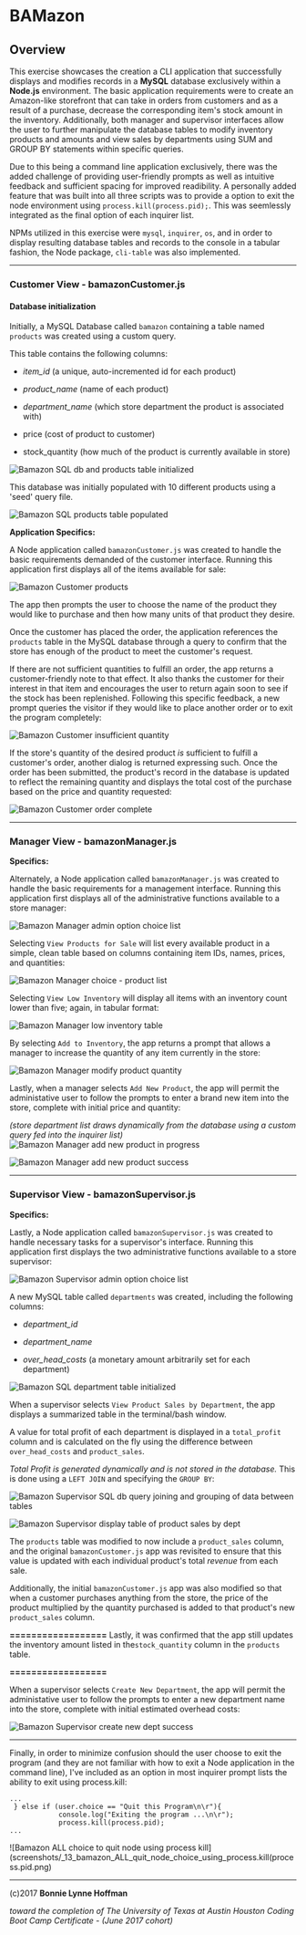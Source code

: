 # BAMazon

## Overview

This exercise showcases the creation a CLI application that successfully displays and modifies records in a **MySQL** database exclusively within a **Node.js** environment. The basic application requirements were to create an Amazon-like storefront that can take in orders from customers and as a result of a purchase, decrease the corresponding item's stock amount in the inventory. Additionally, both manager and supervisor interfaces allow the user to further manipulate the database tables to modify inventory products and amounts and view sales by departments using SUM and GROUP BY statements within specific queries.

Due to this being a command line application exclusively, there was the added challenge of providing user-friendly prompts as well as intuitive feedback and sufficient spacing for improved readibility. A personally added feature that was built into all three scripts was to provide a option to exit the node environment using `process.kill(process.pid);`. This was seemlessly integrated as the final option of each inquirer list.

NPMs utilized in this exercise were `mysql`, `inquirer`, `os`, and in order to display resulting database tables and records to the console in a tabular fashion, the Node package, `cli-table` was also implemented. 

- - - 

### Customer View - bamazonCustomer.js

#### Database initialization

Initially, a MySQL Database called `bamazon` containing a table named `products` was created using a custom query. 

This table contains the following columns:

   * _item_id_ (a unique, auto-incremented id for each product)

   * _product_name_ (name of each product)

   * _department_name_ (which store department the product is associated with)

   * price (cost of product to customer)

   * stock_quantity (how much of the product is currently available in store)

![Bamazon SQL db and products table initialized](screenshots/01_bamazon_sql_setup_db_products.png)

This database was initially populated with 10 different products using a 'seed' query file.

![Bamazon SQL products table populated](screenshots/03_bamazon_sql_seed_products.png)

**Application Specifics:**

A Node application called `bamazonCustomer.js` was created to handle the basic requirements demanded of the customer interface. Running this application first displays all of the items available for sale:

![Bamazon Customer products](screenshots/_01_bamazon_CUSTOMER_product_table_inquirer_purchase_choices.png) 



The app then prompts the user to choose the name of the product they would like to purchase and then how many units of that product they desire.


Once the customer has placed the order, the application references the `products` table in the MySQL database through a query to confirm that the store has enough of the product to meet the customer's request.

If there are not sufficient quantities to fulfill an order, the app returns a customer-friendly note to that effect. It also thanks the customer for their interest in that item and encourages the user to return again soon to see if the stock has been replenished. Following this specific feedback, a new prompt queries the visitor if they would like to place another order or to exit the program completely:


![Bamazon Customer insufficient quantity](screenshots/_02_bamazon_CUSTOMER_product_quantity_insufficient_quantity.png)


If the store's quantity of the desired product *is* sufficient to fulfill a customer's order, another dialog is returned expressing such. Once the order has been submitted, the product's record in the database is updated to reflect the remaining quantity and displays the total cost of the purchase based on the price and quantity requested:


![Bamazon Customer order complete](screenshots/_03_bamazon_CUSTOMER_product_quantity_purchase_total_thank_you.png)


- - - 

### Manager View - bamazonManager.js


**Specifics:**

Alternately, a Node application called `bamazonManager.js` was created to handle the basic requirements for a management interface. Running this application first displays all of the administrative functions available to a store manager:

![Bamazon Manager admin option choice list](screenshots/_04_bamazon_MANAGER_inquirer_choice_list.png)



Selecting `View Products for Sale` will list every available product in a simple, clean table based on columns containing item IDs, names, prices, and quantities:

![Bamazon Manager choice - product list](screenshots/_05_bamazon_MANAGER_product_list_choice.png)



Selecting `View Low Inventory` will display all items with an inventory count lower than five; again, in tabular format:

![Bamazon Manager low inventory table](screenshots/_06_bamazon_MANAGER_low_inventory_table.png)



By selecting `Add to Inventory`, the app returns a prompt that allows a manager to increase the quantity of any item currently in the store:

![Bamazon Manager modify product quantity](screenshots/_07_bamazon_MANAGER_modifying_inventory_quantity.png)




Lastly, when a manager selects `Add New Product`, the app will permit the administative user to follow the prompts to enter a brand new item into the store, complete with initial price and quantity:

*(store department list draws dynamically from the database using a custom query fed into the inquirer list)*
![Bamazon Manager add new product in progress](screenshots/_08_bamazon_MANAGER_add_new_product_during_inquiry.png)


![Bamazon Manager add new product success](screenshots/_09_bamazon_MANAGER_add_new_product_success.png)


- - -



### Supervisor View - bamazonSupervisor.js


**Specifics:**

Lastly, a Node application called `bamazonSupervisor.js` was created to handle necessary tasks for a supervisor's interface. Running this application first displays the two administrative functions available to a store supervisor:

![Bamazon Supervisor admin option choice list](screenshots/_10_bamazon_SUPERVISOR_inquirer_choice_list.png)


A new MySQL table called `departments` was created, including the following columns:

   * _department_id_

   * _department_name_

   * _over_head_costs_ (a monetary amount arbitrarily set for each department)

![Bamazon SQL department table initialized](screenshots/02_bamazon_sql_setup_depts.png)

When a supervisor selects `View Product Sales by Department`, the app displays a summarized table in the terminal/bash window. 

A value for total profit of each department is displayed in a `total_profit` column and is calculated on the fly using the difference between `over_head_costs` and `product_sales`. 



  

*Total Profit is generated dynamically and is not stored in the database.* This is done using a `LEFT JOIN` and specifying the `GROUP BY`:

![Bamazon Supervisor SQL db query joining and grouping of data between tables](screenshots/04_bamazon_sql_supervisor_db_group.png)

![Bamazon Supervisor display table of product sales by dept](screenshots/_11_bamazon_SUPERVISOR_table_product_sales_by_department.png)


The `products` table was modified to now include a `product_sales` column, and the original `bamazonCustomer.js` app was revisited to ensure that this value is updated with each individual product's total *revenue* from each sale.

Additionally, the initial `bamazonCustomer.js` app was also modified so that when a customer purchases anything from the store, the price of the product multiplied by the quantity purchased is added to that product's new `product_sales` column.


**==================**
Lastly, it was confirmed that the app still updates the inventory amount listed in the`stock_quantity` column in the `products` table.

**==================**


When a supervisor selects `Create New Department`, the app will permit the administative user to follow the prompts to enter a new department name into the store, complete with initial estimated overhead costs:

![Bamazon Supervisor create new dept success](screenshots/_12_bamazon_SUPERVISOR_create_new_department_success.png)


- - - 

Finally, in order to minimize confusion should the user choose to exit the program (and they are not familiar with how to exit a Node application in the command line), I've included as an option in most inquirer prompt lists the ability to exit using process.kill:

```
...
 } else if (user.choice == "Quit this Program\n\r"){
            console.log("Exiting the program ...\n\r");
            process.kill(process.pid);
...
```

![Bamazon ALL choice to quit node using process kill](screenshots/_13_bamazon_ALL_quit_node_choice_using_process.kill(process.pid.png)


- - - 


(c)2017 __Bonnie Lynne Hoffman__ 

*toward the completion of The University of Texas at Austin Houston Coding Boot Camp Certificate - (June 2017 cohort)*



